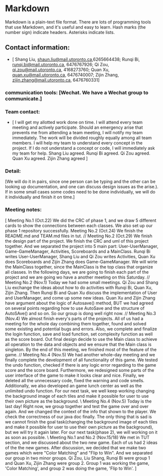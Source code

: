 # Markdown

Markdown is a plain-text file format. There are lots of programming tools that use Markdown, and it's useful and
easy to learn. Hash marks (the number sign) indicate headers. Asterisks indicate lists.

## Contact information: 
* [
Shang Liu, shaun.liu@mail.utoronto.ca,6265664438;
Runqi Bi, runqi.bi@mail.utoronto.ca, 6476767926;
Qi Zou, qi.zou@mail.utoronto.ca, 4168273760;
Quan Xu, quan.xu@mail.utoronto.ca, 6476740007;
Zijin Zhang, zijin.zhang@mail.utoronto.ca, 6476760331]

### communication tools: [Wechat. We have a Wechat group to communicate.]

### Team contact:

* [ 
I will get my allotted work done on time.
I will attend every team meeting and actively participate.
Should an emergency arise that prevents me from attending a team meeting, I will notify my team immediately.
The work will be divided roughly equally among all team members.
I will help my team to understand every concept in the project.
If I do not understand a concept or code, I will immediately ask my team for help.
Shang Liu agreed.
Runqi Bi agreed.
Qi Zou agreed.
Quan Xu agreed.
Zijin Zhang agreed
]


### Detail:

[We will do it in pairs, since one person can be typing and the other can be looking up 
documentation, and one can discuss design issues as the arise.). If in some small cases some codes 
need to be done individually, we will do it individually and finish it on time.]

### Meeting notes:

[
Meeting No.1 (Oct.22)
We did the CRC of phase 1, and we draw 5 different cards to show the connections between each 
classes. We also set up our phase 1 repository successfully.
Meeting No.2 (Oct.24)
We finish the README.md and TEAM.md files in tut.
//
Meeting No.2 (Oct.29)
We finish the design part of the project. We finish the CRC and uml of this project together.
And we separated the project into 5 main part: User-UserManager, Game-GameManager, Activities, 
Scoreboards and a MainClass. Runqi Bi writes User-UserManager, Shang Liu and Qi Zou writes 
Activities, Quan Xu does Scoreboards and Zijin Zhang does Game-GameManager. We will wirte 
the MainClass together, since the MainClass is the top class that organize all classes.
In the following days, we are going to finish each part of the project and we are going wo have a 
another meeting on this Saturday.
//
Meeting No.2 (Nov.1)
Today we had some small meetings. Qi Zou and Shang Liu exchange the ideas about how to do 
activities with Runqi Bi, Quan Xu, Zijin Zhang. Then Runqi Bi and Quan Xu discuss the implementation 
of User and UserManager, and come up some new ideas. Quan Xu and Zijin Zhang have argument about the 
logic of Autosave() method, BUT we had agreed on several points regarding how to use AutoSave and 
the structure of AutoSAve() and so on. So our group is dong well right now.
//
Meeting No.3 (Nov.4)
We almost finish every's parts of the projects. All of us had a meeting for the whole day
combining them together, found and solved some existing and potential bugs and errors.
Also, we complete and finalize the login function, save and load function, set complexity
function as well as the score board. Out final design decide to use the Main
class to achieve all operation to the data and objects and we ensure that the Main class is singleton.
By the end of this meeting, we finished most of the feature of the game.
//
Meeting No.4 (Nov.5)
We had another whole-day meeting and we finally complete the development of all functionality
of this game. We tested the undo function, checked if there is any logic error regarding to
the game score and the score board. Furthermore, we redesigned some parts of the user interface
of the game to make it looks clear and nice. Finally, we deleted all the unnecessary code,
fixed the warning and code smells. Additionally, we also developed an game lunch center as well as
the unlimited undo function. For our next task, we well keep working changing the background image
of each tiles and make it possible for user to use their own picture as the background.
\\
Meeting No.4 (Nov.5)
Today is the last day! Right now, we group together and test the game over and over again. And we 
changed the context of the info that shown to the player. We check the correctness of our java doc 
finally. The only thing that is sad is we cannot finish the goal task(changing the background image 
of each tiles and make it possible for user to use their own picture as the background), but we will 
try it again later. For our next task(phase 2), we will working on it as soon as possible. 
\\
Meeting No.1 and No.2 (Nov.15/18)
We met in TUT section, and we discussed about the two new game. Each of us had 2 ideas of the the 
new games. After discussion, we decided that we make two games which were "Color Matching" and 
"Flip to Win". And we separated our group in two minor groups. Qi Zou, Liu Shang, Runqi Bi were
group 1 and Quan Xu, Zijin Zhang were group 2. Group 1 was working the game, 'Color Matching', and 
group 2 was doing the game, 'Flip to Win'.
]

